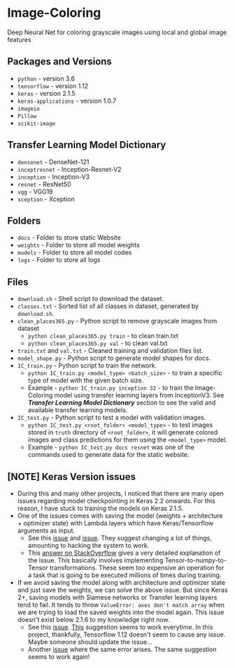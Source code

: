 # Image-Coloring

Deep Neural Net for coloring grayscale images using local and global image features

## Packages and Versions

-   `python` - version 3.6
-   `tensorflow` - version 1.12
-   `keras` - version 2.1.5
-   `keras-applications` - version 1.0.7
-   `imageio`
-   `Pillow`
-   `scikit-image`

## Transfer Learning Model Dictionary

-   `densenet` - DenseNet-121
-   `inceptresnet` - Inception-Resnet-V2
-   `inception` - Inception-V3
-   `resnet` - ResNet50
-   `vgg` - VGG19
-   `xception` - Xception

## Folders

-   `docs` - Folder to store static Website
-   `weights` - Folder to store all model weights
-   `models` - Folder to store all model codes
-   `logs` - Folder to store all logs

## Files

-   `download.sh` - Shell script to download the dataset.
-   `classes.txt` - Sorted list of all classes in dataset, generated by `download.sh`.
-   `clean_places365.py` - Python script to remove grayscale images from dataset
    -   `python clean_places365.py train` - to clean train.txt
    -   `python clean_places365.py val` - to clean val.txt
-   `train.txt` and `val.txt` - Cleaned training and validation files list.
-   `model_shape.py` - Python script to generate model shapes for docs.
-   `IC_train.py` - Python script to train the network.
    -   `python IC_train.py <model_type> <batch_size>` - to train a specific type of model with the given batch size.
    -   Example - `python IC_train.py inception 32` - to train the Image-Coloring model using transfer learning layers from InceptionV3. See **_Transfer Learning Model Dictionary_** section to see the valid and available transfer learning models.
-   `IC_test.py` - Python script to test a model with validation images.
    -   `python IC_test.py <root_folder> <model_type>` - to test images stored in `truth` directory of `<root_folder>`, it will generate colored images and class predictions for them using the `<model_type>` model.
    -   Example - `python IC_test.py docs resnet` was one of the commands used to generate data for the static website.

## [NOTE] Keras Version issues

-   During this and many other projects, I noticed that there are many open issues regarding model checkpointing in Keras 2.2 onwards. For this reason, I have stuck to training the models on Keras 2.1.5.
-   One of the issues comes with saving the model (weights + architecture + optimizer state) with Lambda layers which have Keras/Tensorflow arguments as input.
    -   See this [issue](https://github.com/keras-team/keras/issues/8343) and [issue](https://github.com/keras-team/keras/issues/10528). They suggest changing a lot of things, amounting to hacking the system to work.
    -   This [answer on StackOverflow](https://stackoverflow.com/questions/47066635/checkpointing-keras-model-typeerror-cant-pickle-thread-lock-objects) gives a very detailed explanation of the issue. This basically involves implementing Tensor-to-numpy-to-Tensor transformations. These seem too expensive an operation for a task that is going to be executed millions of times during training.
-   If we avoid saving the model along with architecture and optimizer state and just save the weights, we can solve the above issue. But since Keras 2+, saving models with Siamese networks or Transfer learning layers tend to fail. It tends to throw `ValueError: axes don't match array` when we are trying to load the saved weights into the model again. This issue doesn't exist below 2.1.6 to my knowledge right now.
    -   See this [issue](https://github.com/keras-team/keras/issues/10428). [This](https://github.com/keras-team/keras/issues/10428#issuecomment-418303297) suggestion seems to work everytime. In this project, thankfully, Tensorflow 1.12 doesn't seem to cause any issue. Maybe someone should update the issue...
    -   Another [issue](https://github.com/experiencor/keras-yolo2/issues/358) where the same error arises. The same suggestion seems to work again!
